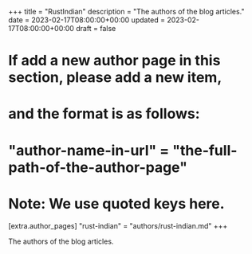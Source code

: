 +++
title = "RustIndian"
description = "The authors of the blog articles."
date = 2023-02-17T08:00:00+00:00
updated = 2023-02-17T08:00:00+00:00
draft = false

# If add a new author page in this section, please add a new item,
# and the format is as follows:
#
# "author-name-in-url" = "the-full-path-of-the-author-page"
#
# Note: We use quoted keys here.
[extra.author_pages]
"rust-indian" = "authors/rust-indian.md"
+++

The authors of the blog articles.
